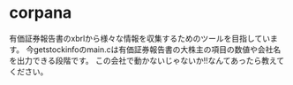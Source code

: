# corpana

有価証券報告書のxbrlから様々な情報を収集するためのツールを目指しています。
今getstockinfoのmain.cは有価証券報告書の大株主の項目の数値や会社名を出力できる段階です。
この会社で動かないじゃないか!!なんてあったら教えてください。
